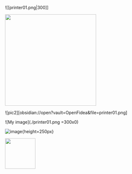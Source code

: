 ![[printer01.png|300]]

<img src="printer01.png" width="300" height="300">

![pic2][obsidian://open?vault=OpenFidea&file=printer01.png]

![My image](./printer01.png =300x0)

![image](/printer01.png){height=250px}

<img src="./printer01.png" width="100" height="100">
